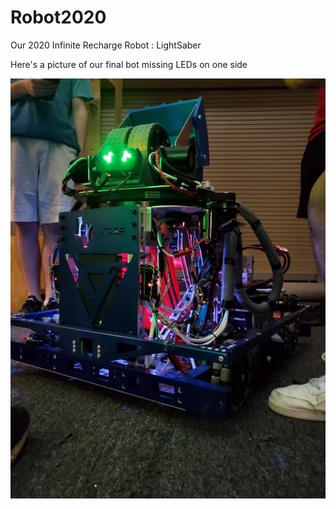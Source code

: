 # Robot2020
Our 2020 Infinite Recharge Robot : LightSaber

Here's a picture of our final bot missing LEDs on one side

![](Robot2020/Final_Robot.JPG)
